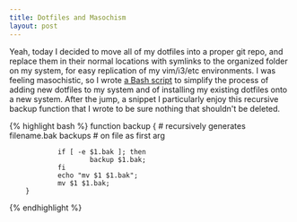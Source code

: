 ```yaml
---
title: Dotfiles and Masochism
layout: post
---
```


Yeah, today I decided to move all of my dotfiles into a proper git repo, and replace them in their normal locations with symlinks to the organized folder on my system, for easy replication of my vim/i3/etc environments. I was feeling masochistic, so I wrote [a Bash script](https://github.com/thewhitlockian/dotfiles/blob/master/migrate.bash) to simplify the process of adding new dotfiles to my system and of installing my existing dotfiles onto a new system. After the jump, a snippet I particularly enjoy this recursive backup function that I wrote to be sure nothing that shouldn't be deleted.

{% highlight bash %}
		function backup {
				# recursively generates filename.bak backups
				# on file as first arg

				if [ -e $1.bak ]; then
						backup $1.bak;
				fi
				echo "mv $1 $1.bak";
				mv $1 $1.bak;
		}
{% endhighlight %}
